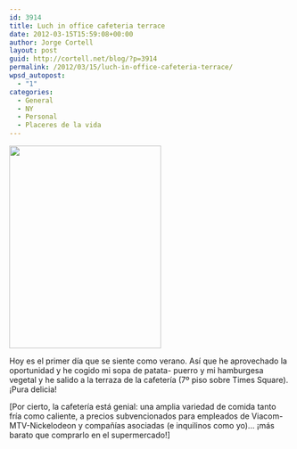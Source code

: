 ```yaml
---
id: 3914
title: Luch in office cafeteria terrace
date: 2012-03-15T15:59:08+00:00
author: Jorge Cortell
layout: post
guid: http://cortell.net/blog/?p=3914
permalink: /2012/03/15/luch-in-office-cafeteria-terrace/
wpsd_autopost:
  - "1"
categories:
  - General
  - NY
  - Personal
  - Placeres de la vida
---
```

<img class="aligncenter" title="lunch" src="https://lh6.googleusercontent.com/-NpGXfXwG4r4/T2DzRQxOLLI/AAAAAAAAAyU/tpPWZed_9QY/s606/20120314_145025.jpg" alt="" width="272" height="364" />

Hoy es el primer día que se siente como verano. Así que he aprovechado la oportunidad y he cogido mi sopa de patata- puerro y mi hamburgesa vegetal y he salido a la terraza de la cafetería (7º piso sobre Times Square). ¡Pura delicia!

[Por cierto, la cafetería está genial: una amplia variedad de comida tanto fría como caliente, a precios subvencionados para empleados de Viacom-MTV-Nickelodeon y compañías asociadas (e inquilinos como yo)... ¡más barato que comprarlo en el supermercado!]